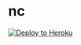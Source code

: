 # nc

<p><a href="https://dashboard.heroku.com/new?template=https://github.com/v-wei40680/nc"> <img src="https://www.herokucdn.com/deploy/button.svg" alt="Deploy to Heroku" /></a></p>
